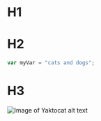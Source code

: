 # H1

# H2

``` javascript
var myVar = "cats and dogs";
```
# H3
![Image of Yaktocat alt text](https://octodex.github.com/images/yaktocat.png)
